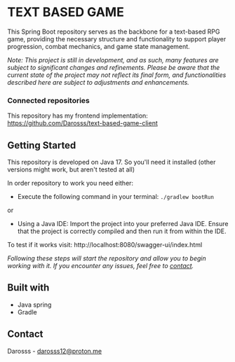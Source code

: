 # TEXT BASED GAME
This Spring Boot repository serves as the backbone for a text-based RPG game, providing the necessary structure and functionality to support player progression, combat mechanics, and game state management. 

_Note: This project is still in development, and as such, many features are subject to significant changes and refinements. Please be aware that the current state of the project may not reflect its final form, and functionalities described here are subject to adjustments and enhancements._

### Connected repositories
This repository has my frontend implementation: https://github.com/Darosss/text-based-game-client

## Getting Started

This repository is developed on Java 17. So you'll need it installed (other versions might work, but aren't tested at all)

In order repository to work you need either:

 - Execute the following command in your terminal: `./gradlew bootRun`

or

- Using a Java IDE:
Import the project into your preferred Java IDE. Ensure that the project is correctly compiled and then run it from within the IDE.

To test if it works visit: http://localhost:8080/swagger-ui/index.html

_Following these steps will start the repository and allow you to begin working with it. If you encounter any issues, feel free to [contact](#contact)._

## Built with
- Java spring 
- Gradle 

## Contact
Darosss - darosss12@proton.me
